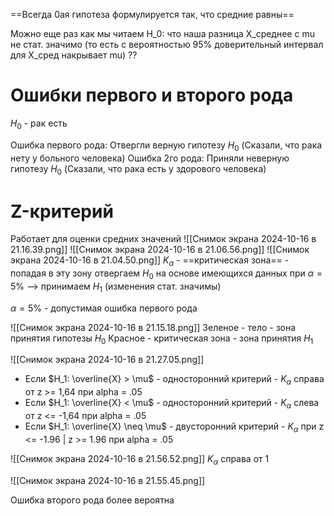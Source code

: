 ==Всегда 0ая гипотеза формулируется так, что средние равны==


Можно еще раз как мы читаем H_0: что наша разница X_среднее с mu не стат. значимо (то есть с вероятностью 95% доверительный интервал для X_сред накрывает mu) ??
# Ошибки первого и второго рода
$H_0$ - рак есть

Ошибка первого рода: Отвергли верную гипотезу $H_0$
(Сказали, что рака нету у больного человека)
Ошибка 2го рода: Приняли неверную гипотезу $H_0$
(Сказали, что рака есть у здорового человека)

# Z-критерий
Работает для оценки средних значений
![[Снимок экрана 2024-10-16 в 21.16.39.png]]
![[Снимок экрана 2024-10-16 в 21.06.56.png]]
![[Снимок экрана 2024-10-16 в 21.04.50.png]]
$K_{\alpha}$ - ==критическая зона== - попадая в эту зону отвергаем $H_0$ на основе имеющихся данных при $\alpha = 5\%$ —> принимаем $H_1$ (изменения стат. значимы)

${\alpha} = 5\%$ - допустимая ошибка первого рода

![[Снимок экрана 2024-10-16 в 21.15.18.png]]
Зеленое - тело - зона принятия гипотезы $H_0$
Красное - критическая зона - зона принятия $H_1$

![[Снимок экрана 2024-10-16 в 21.27.05.png]]
- Если $H_1: \overline{X} > \mu$ - односторонний критерий - $K_{\alpha}$ справа от z >= 1,64 при alpha = .05
- Если $H_1: \overline{X} < \mu$ - односторонний критерий - $K_{\alpha}$ слева от z <= -1,64 при alpha = .05
- Если $H_1: \overline{X} \neq \mu$ - двусторонний критерий - $K_{\alpha}$ при z <= -1.96 | z >= 1.96 при alpha = .05


![[Снимок экрана 2024-10-16 в 21.56.52.png]]
$K_{\alpha}$ справа от 1

![[Снимок экрана 2024-10-16 в 21.55.45.png]]

Ошибка второго рода более вероятна